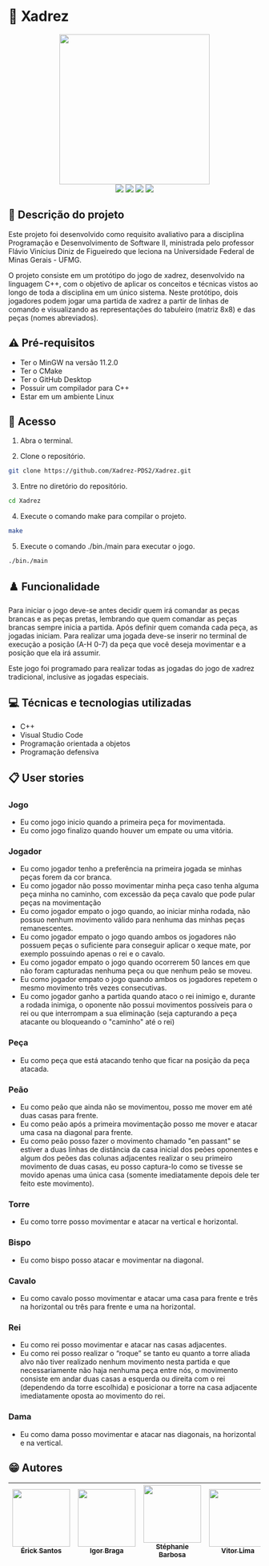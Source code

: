 # 👑 Xadrez

<div align="center">
   <img height="300em" src="https://user-images.githubusercontent.com/100887395/179021605-daa5f792-a058-48b7-b737-06e0bb209700.png"/>
</div>

<div align="center">
   <img src="https://img.shields.io/github/repo-size/Xadrez-PDS2/Xadrez?style=for-the-badge"/>
   <img src="http://img.shields.io/static/v1?label=MADE%20WITH&message=C++&color=blue&style=for-the-badge"/>
   <img src="https://img.shields.io/github/last-commit/Xadrez-PDS2/Xadrez?style=for-the-badge"/>
   <img src="http://img.shields.io/static/v1?label=STATUS&message=FINALIZADO&color=GREEN&style=for-the-badge"/>
</div>
   
   
## 📄 Descrição do projeto

Este projeto foi desenvolvido como requisito avaliativo para a disciplina Programação e Desenvolvimento de Software II, ministrada pelo professor Flávio Vinícius Diniz de Figueiredo que leciona na Universidade Federal de Minas Gerais - UFMG. 

O projeto consiste em um protótipo do jogo de xadrez, desenvolvido na linguagem C++, com o objetivo de aplicar os conceitos e técnicas vistos ao longo de toda a disciplina em um único sistema. Neste protótipo, dois jogadores podem jogar uma partida de xadrez a partir de linhas de comando e visualizando as representações do tabuleiro (matriz 8x8) e das peças (nomes abreviados).


## ⚠️ Pré-requisitos

- Ter o MinGW na versão 11.2.0
- Ter o CMake 
- Ter o GitHub Desktop
- Possuir um compilador para C++
- Estar em um ambiente Linux


## 📁 Acesso 

1. Abra o terminal.

2. Clone o repositório.

```bash
git clone https://github.com/Xadrez-PDS2/Xadrez.git
```

3. Entre no diretório do repositório.

```bash
cd Xadrez
```

4. Execute o comando make para compilar o projeto.

```bash
make
```

5. Execute o comando ./bin./main para executar o jogo.

```bash
./bin./main
```


## ♟️ Funcionalidade

Para iniciar o jogo deve-se antes decidir quem irá comandar as peças brancas e as peças pretas, lembrando que quem comandar as peças brancas sempre inicia a partida. Após definir quem comanda cada peça, as jogadas iniciam. Para realizar uma jogada deve-se inserir no terminal de execução a posição (A-H 0-7) da peça que você deseja movimentar e a posição que ela irá assumir. 

Este jogo foi programado para realizar todas as jogadas do jogo de xadrez tradicional, inclusive as jogadas especiais.


## 💻 Técnicas e tecnologias utilizadas

- C++
- Visual Studio Code
- Programação orientada a objetos
- Programação defensiva


## 📋 User stories

### Jogo
- Eu como jogo inicio quando a primeira peça for movimentada.
- Eu como jogo finalizo quando houver um empate ou uma vitória.

### Jogador
- Eu como jogador tenho a preferência na primeira jogada se minhas peças forem da cor branca.
- Eu como jogador não posso movimentar minha peça caso tenha alguma peça minha no caminho, com excessão da peça cavalo que pode pular peças na movimentação
- Eu como jogador empato o jogo quando, ao iniciar minha rodada, não possuo nenhum movimento válido para nenhuma das minhas peças remanescentes.
- Eu como jogador empato o jogo quando ambos os jogadores não possuem peças o suficiente para conseguir aplicar o xeque mate, por exemplo possuindo apenas o rei e o cavalo.
- Eu como jogador empato o jogo quando ocorrerem 50 lances em que não foram capturadas nenhuma peça ou que nenhum peão se moveu.
- Eu como jogador empato o jogo quando ambos os jogadores repetem o mesmo movimento três vezes consecutivas.
- Eu como jogador ganho a partida quando ataco o rei inimigo e, durante a rodada inimiga, o oponente não possui movimentos possíveis para o rei ou que interrompam a sua eliminação (seja capturando a peça atacante ou bloqueando o "caminho" até o rei)

### Peça
- Eu como peça que está atacando tenho que ficar na posição da peça atacada.

### Peão
- Eu como peão que ainda não se movimentou, posso me mover em até duas casas para frente.
- Eu como peão após a primeira movimentação posso me mover e atacar uma casa na diagonal para frente.
- Eu como peão posso fazer o movimento chamado "en passant" se estiver a duas linhas de distância da casa inicial dos peões oponentes e algum dos peões das colunas adjacentes realizar o seu primeiro movimento de duas casas, eu posso captura-lo como se tivesse se movido apenas uma única casa (somente imediatamente depois dele ter feito este movimento).

### Torre
- Eu como torre posso movimentar e atacar na vertical e horizontal.

### Bispo
- Eu como bispo posso atacar e movimentar  na diagonal.

### Cavalo
- Eu como cavalo posso movimentar e atacar uma casa para frente e três na horizontal ou três para frente e uma na horizontal.

### Rei
- Eu como rei posso movimentar e atacar nas casas adjacentes.
- Eu como rei posso realizar o “roque” se tanto eu quanto a torre aliada alvo não tiver realizado nenhum movimento nesta partida e que necessariamente não haja nenhuma peça entre nós, o movimento consiste em andar duas casas a esquerda ou direita com o rei (dependendo da torre escolhida) e posicionar a torre na casa adjacente imediatamente oposta ao movimento do rei.

### Dama
- Eu como dama posso movimentar e atacar nas diagonais, na horizontal e na vertical.


## 😁 Autores

| [<img src="https://avatars.githubusercontent.com/u/101598349?v=4" width=115><br><sub>Érick Santos</sub>](https://github.com/ErickSantosRodrigues) |  [<img src="https://avatars.githubusercontent.com/u/83253023?v=4" width=115><br><sub>Igor Braga</sub>](https://github.com/igorbraga20) |  [<img src="https://avatars.githubusercontent.com/u/100887395?v=4" width=115><br><sub>Stéphanie Barbosa</sub>](https://github.com/Stephanie7l) | [<img src="https://avatars.githubusercontent.com/u/103759032?v=4" width=115><br><sub>Vitor Lima</sub>](https://github.com/vbclima) |
| :---: | :---: | :---: | :---: |
